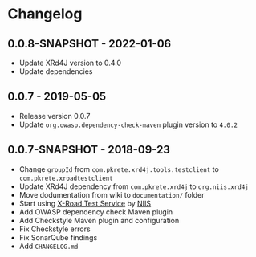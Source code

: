 # Changelog

## 0.0.8-SNAPSHOT - 2022-01-06
- Update XRd4J version to 0.4.0
- Update dependencies

## 0.0.7 - 2019-05-05
- Release version 0.0.7
- Update `org.owasp.dependency-check-maven` plugin version to `4.0.2`

## 0.0.7-SNAPSHOT - 2018-09-23
- Change `groupId` from `com.pkrete.xrd4j.tools.testclient` to `com.pkrete.xroadtestclient`
- Update XRd4J dependency from `com.pkrete.xrd4j` to `org.niis.xrd4j`
- Move dodumentation from wiki to `documentation/` folder
- Start using [X-Road Test Service](https://github.com/nordic-institute/X-Road-test-service) by [NIIS](https://niis.org)
- Add OWASP dependency check Maven plugin
- Add Checkstyle Maven plugin and configuration
- Fix Checkstyle errors
- Fix SonarQube findings
- Add `CHANGELOG.md`